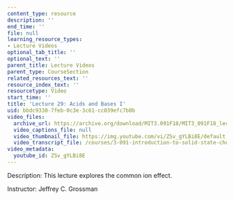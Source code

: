 ```yaml
---
content_type: resource
description: ''
end_time: ''
file: null
learning_resource_types:
- Lecture Videos
optional_tab_title: ''
optional_text: ''
parent_title: Lecture Videos
parent_type: CourseSection
related_resources_text: ''
resource_index_text: ''
resourcetype: Video
start_time: ''
title: 'Lecture 29: Acids and Bases I'
uid: bbdc9338-7feb-0c3e-3c61-cc039efc7b0b
video_files:
  archive_url: https://archive.org/download/MIT3.091F18/MIT3_091F18_lec29_300k.mp4
  video_captions_file: null
  video_thumbnail_file: https://img.youtube.com/vi/ZSv_gYLBi8E/default.jpg
  video_transcript_file: /courses/3-091-introduction-to-solid-state-chemistry-fall-2018/7f23b9af0165f4d584ac2bcfcee39aef_ZSv_gYLBi8E.pdf
video_metadata:
  youtube_id: ZSv_gYLBi8E
---
```


Description: This lecture explores the common ion effect.

Instructor: Jeffrey C. Grossman

